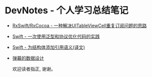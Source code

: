 # DevNotes - 个人学习总结笔记

* [RxSwift/RxCocoa - 一种解决UITableViewCell重复订阅问题的思路](https://github.com/tangtaotao/DevNotes/blob/master/00-A-solution-to-the-UITableViewCell-repetition-subscription.md)

* [Swift - 一次使用泛型和协议优化代码的实践](https://github.com/tangtaotao/DevNotes/blob/master/01-A-practice-of-using-Generic-and-Protocol-to-optimize-code.md)  

* [Swift - 为结构体添加引用语义(译文)](https://github.com/tangtaotao/DevNotes/blob/master/02-[Translation]-Struct-References.md)  

* [弹幕的数据设计](https://github.com/TStrawberry/DevNotes/blob/master/03-Design-of-danmaku-data.md)  

  

  欢迎读者指正, 谢谢。

